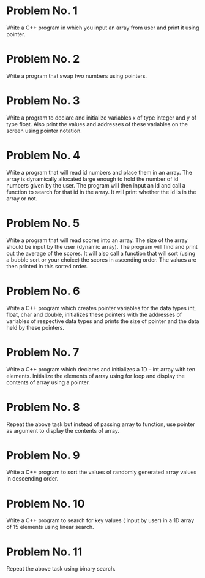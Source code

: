 # Problem No. 1
Write a C++ program in which you input an array from user and print it using pointer.
# Problem No. 2
Write a program that swap two numbers using pointers.
# Problem No. 3
Write a program to declare and initialize variables x of type integer and y of type float. Also print the
values and addresses of these variables on the screen using pointer notation.
# Problem No. 4
Write a program that will read id numbers and place them in an array. The array is
dynamically allocated large enough to hold the number of id numbers given by the user. The program will then input an id and call a function to search for that id in the array. It will print whether the id is in the array or not.
# Problem No. 5
Write a program that will read scores into an array. The size of the array should be input by
the user (dynamic array). The program will find and print out the average of the scores. It
will also call a function that will sort (using a bubble sort or your choice) the scores in
ascending order. The values are then printed in this sorted order.
# Problem No. 6
Write a C++ program which creates pointer variables for the data types int, float, char and
double, initializes these pointers with the addresses of variables of respective data types and
prints the size of pointer and the data held by these pointers.
# Problem No. 7
Write a C++ program which declares and initializes a 1D – int array with ten elements.
Initialize the elements of array using for loop and display the contents of array using a pointer.
# Problem No. 8
Repeat the above task but instead of passing array to function, use pointer as argument to
display the contents of array.
# Problem No. 9
Write a C++ program to sort the values of randomly generated array values in descending
order.
# Problem No. 10
Write a C++ program to search for key values ( input by user) in a 1D array of 15 elements
using linear search.
# Problem No. 11
Repeat the above task using binary search.


